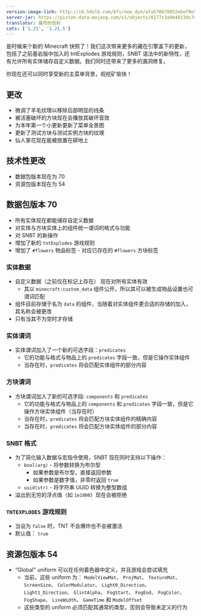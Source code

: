 ```yaml
---
version-image-link: http://i0.hdslb.com/bfs/new_dyn/afa570678852ebef9e53dc3416475a60558830935.png
server-jar: https://piston-data.mojang.com/v1/objects/0177c3a044813dc7d10b43b14b7f47224bd43067/server.jar
translator: 最亮的信标
cats: ['1.21', '1.21.5']
---
```

是时候来个新的 Minecraft 快照了！我们这次带来更多的藏在引擎盖下的更新，包括了之前基岩版中加入的 tntExplodes  游戏规则，SNBT 语法中的新特性，还有允许所有实体储存自定义数据。我们同时还带来了更多的漏洞修复。

你现在还可以同时享受新的主菜单背景，祝挖矿愉快！

## 更改
* 微调了羊毛纹理以移除后部明显的线条
* 被活塞破坏的方块现在会播放其破坏音效
* 为本年第一个小更新更新了菜单全景图
* 更新了测试方块与测试实例方块的纹理
* 仙人掌花现在能被放置在耕地上

## 技术性更改
* 数据包版本现在为 70
* 资源包版本现在为 54

## 数据包版本 70
* 所有实体现在都能储存自定义数据
* 对实体与方块实体上的组件统一谓词的格式与功能
* 对 SNBT 的新操作
* 增加了新的 `tntExplodes` 游戏规则
* 增加了 `#flowers` 物品标签 - 对应已存在的 `#flowers` 方块标签

### 实体数据
* 自定义数据（之前仅在标记上存在） 现在对所有实体有效
    * 其以 `minecraft:custom_data` 组件公开，所以其可以被生成物品设置也可谓词匹配
* 组件目前存储于名为 `data` 的组件，当随着对实体组件更合适的存储的加入，其名称会被更改
* 只有当其不为空时才存储

### 实体谓词
* 实体谓词加入了一个新的可选字段：`predicates`
    * 它的功能与格式与物品上的 `predicates` 字段一致，但是它操作实体组件
    * 当存在时，`predicates` 将会匹配实体组件的部分内容

### 方块谓词
* 方块谓词加入了新的可选字段: `components` 和 `predicates`
    * 它的功能与格式与物品上的 `components` 和 `predicates` 字段一致，但是它操作方块实体组件（当存在时）
    * 当存在时，`predicates` 将会匹配方块实体组件的精确内容
    * 当存在时，`predicates` 将会匹配方块实体组件的部分内容

### SNBT 格式
* 为了简化输入数据与宏指令使用，SNBT 现在同时支持以下操作：
    * `bool(arg)` - 将参数转换为布尔型
        * 如果参数是布尔型，直接返回参数
        * 如果参数是数字值，非零时返回 `true`
    * `uuid(str)` - 将字符串 UUID 转换为整型数组
* 溢出到无穷的浮点值（如 `1e1000`）现在会被拒绝

### `TNTEXPLODES` 游戏规则
* 当设为 `false` 时，TNT 不会爆炸也不会被激活
* 默认值： `true`

## 资源包版本 54
* "Global" uniform 可以在任何着色器中定义，并且游戏会尝试填充
    * 当前，这些 uniform 为： `ModelViewMat`、 `ProjMat`、 `TextureMat`、 `ScreenSize`、 `ColorModulator`、 `Light0_Direction`、 `Light1_Direction`、 `GlintAlpha`、 `FogStart`、 `FogEnd`、 `FogColor`、 `FogShape`、 `LineWidth`、 `GameTime` 和   `ModelOffset`
    * 这些类型的 uniform 必须匹配其通常的类型，否则会导致未定义的行为